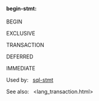 #### begin\-stmt:







BEGIN





EXCLUSIVE







TRANSACTION










DEFERRED






IMMEDIATE






Used by:   [sql\-stmt](#sql-stmt)  

See also:   <lang_transaction.html>

